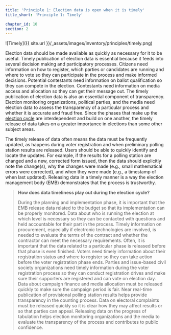 ```yaml
---
title: 'Principle 1: Election data is open when it is timely'
title_short: 'Principle 1: Timely'

chapter_id: 10
section: 2
---
```


![Timely]({{ site.url }}/\_assets/images/inventory/principles/timely.png)

Election data should be made available as quickly as necessary for it to be useful. Timely publication of election data is essential because it feeds into several decision making and participatory processes. Citizens need information on how to register, which parties or candidates are running and where to vote so they can participate in the process and make informed decisions. Potential contestants need information on ballot qualification so they can compete in the election. Contestants need information on media access and allocation so they can get their message out. The timely publication of election data is also an essential component of transparency. Election monitoring organizations, political parties, and the media need election data to assess the transparency of a particular process and whether it is accurate and fraud free. Since the phases that make up the [election cycle](http://www.idea.int/elections/eea/images/Electoral-cycle.png) are interdependent and build on one another, the timely release of data takes on a greater importance in elections than some other subject areas.

The timely release of data often means the data must be frequently updated, as happens during voter registration and when preliminary polling station results are released. Users should be able to quickly identify and locate the updates. For example, if the results for a polling station are changed and a new, corrected form issued, then the data should explicitly note the change(s), why the changes were made (e.g., small mathematical errors were corrected), and when they were made (e.g., a timestamp of when last updated). Releasing data in a timely manner is a way the election management body (EMB) demonstrates that the process is trustworthy.

> **How does data timeliness play out during the election cycle?**
>
> During the planning and implementation phase, it is important that the EMB release data related to the budget so that its implementation can be properly monitored. Data about who is running the election at which level is necessary so they can be contacted with questions and held accountable for their part in the process. Timely information on procurement, especially if electronic technologies are involved, is needed to evaluate the terms of the contract and whether the contractor can meet the necessary requirements. Often, it is important that the data related to a particular phase is released before that phase is even finished. Voters need timely information about their registration status and where to register so they can take action before the voter registration phase ends. Parties and issue-based civil society organizations need timely information during the voter registration process so they can conduct registration drives and make sure their supporters are registered and can vote on election day. Data about campaign finance and media allocation must be released quickly to make sure the campaign period is fair. Near real-time publication of provisional polling station results helps provide transparency in the counting process. Data on electoral complaints must be released quickly so it is clear how they may affect results or so that parties can appeal. Releasing data on the progress of tabulation helps election monitoring organizations and the media to evaluate the transparency of the process and contributes to public confidence.
